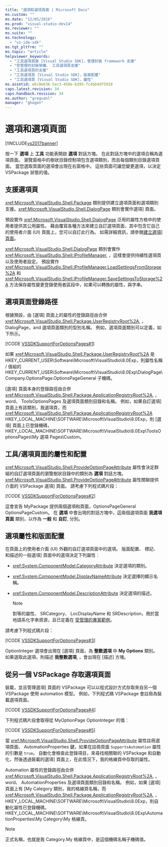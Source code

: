 ```yaml
---
title: "選項和選項頁面 | Microsoft Docs"
ms.custom: ""
ms.date: "12/05/2016"
ms.prod: "visual-studio-dev14"
ms.reviewer: ""
ms.suite: ""
ms.technology: 
  - "vs-ide-sdk"
ms.tgt_pltfrm: ""
ms.topic: "article"
helpviewer_keywords: 
  - "工具選項頁面 [Visual Studio SDK]，管理封裝 framework 支援"
  - "受管理的封裝架構、 工具選項頁支援"
  - "工具選項頁的支援"
  - "工具選項頁 [Visual Studio SDK]，版面配置"
  - "工具選項頁 [Visual Studio SDK]，屬性"
ms.assetid: e6c0e636-5ec3-450e-b395-fc4bb9d75918
caps.latest.revision: 34
caps.handback.revision: 34
ms.author: "gregvanl"
manager: "ghogen"
---
```

# 選項和選項頁面
[!INCLUDE[vs2017banner](../../code-quality/includes/vs2017banner.md)]

按一下 **選項** 上 **工具** 功能表開啟 **選項** 對話方塊。 在此對話方塊中的選項合稱為選項頁面。 瀏覽窗格中的樹狀目錄控制項包含選項類別，而且每個類別目錄選項頁面。 當您選取頁面的選項會出現在右窗格中。 這些頁面可讓您變更選項，以決定 VSPackage 狀態的值。  
  
## 支援選項頁  
 <xref:Microsoft.VisualStudio.Shell.Package> 類別提供建立選項頁面和選項類別支援。<xref:Microsoft.VisualStudio.Shell.DialogPage> 類別會實作選項\] 頁面。  
  
 預設實作 <xref:Microsoft.VisualStudio.Shell.DialogPage> 泛用的屬性方格中的使用者提供其公用屬性。 藉由覆寫各種方法來建立自訂選項頁面，其中包含它自己的使用者介面 \(UI\) 頁面上，您可以自訂此行為。 如需詳細資訊，請參閱[建立選項\] 頁面](../Topic/Creating%20an%20Options%20Page.md)。  
  
 <xref:Microsoft.VisualStudio.Shell.DialogPage> 類別會實作 <xref:Microsoft.VisualStudio.Shell.IProfileManager>, ，這樣會提供持續性選項頁以及使用者設定。 預設實作 <xref:Microsoft.VisualStudio.Shell.IProfileManager.LoadSettingsFromStorage%2A> 和 <xref:Microsoft.VisualStudio.Shell.IProfileManager.SaveSettingsToStorage%2A> 方法保存屬性變更登錄使用者區段中，如果可以轉換的屬性，與字串。  
  
## 選項頁面登錄路徑  
 根據預設，由 \[選項\] 頁面上的屬性的登錄路徑由合併 <xref:Microsoft.VisualStudio.Shell.Package.UserRegistryRoot%2A>, ，DialogPage，and 選項頁面類別的型別名稱。 例如，選項頁面類別可以定義，如下所示。  
  
 [!CODE [VSSDKSupportForOptionsPages#1](../CodeSnippet/VS_Snippets_VSSDK/vssdksupportforoptionspages#1)]  
  
 如果 <xref:Microsoft.VisualStudio.Shell.Package.UserRegistryRoot%2A> 是 HKEY\_CURRENT\_USER\\Software\\Microsoft\\VisualStudio\\8.0Exp，則屬性名稱 \/ 值組的 HKEY\_CURRENT\_USER\\Software\\Microsoft\\VisualStudio\\8.0Exp\\DialogPage\\Company.OptionsPage.OptionsPageGeneral 子機碼。  
  
 \[選項\] 頁面本身的登錄路徑由合併 <xref:Microsoft.VisualStudio.Shell.Package.ApplicationRegistryRoot%2A>, ，word、 ToolsOptionsPages 及選項頁面類別目錄和名稱。 例如，如果自訂選項\] 頁面上有該類別，我選項頁，而 <xref:Microsoft.VisualStudio.Shell.Package.ApplicationRegistryRoot%2A> HKEY\_LOCAL\_MACHINE\\SOFTWARE\\Microsoft\\VisualStudio\\8.0Exp，則 \[選項\] 頁面上已登錄機碼，HKEY\_LOCAL\_MACHINE\\SOFTWARE\\Microsoft\\VisualStudio\\8.0Exp\\ToolsOptionsPages\\My 選項 Pages\\Custom。  
  
## 工具\/選項頁面的屬性和配置  
 <xref:Microsoft.VisualStudio.Shell.ProvideOptionPageAttribute> 屬性會決定群組的自訂選項頁面的瀏覽樹狀目錄中的類別為 **選項** 對話方塊。<xref:Microsoft.VisualStudio.Shell.ProvideOptionPageAttribute> 屬性關聯提供介面的 VSPackage 選項\] 頁面。 請考慮下列程式碼片段：  
  
 [!CODE [VSSDKSupportForOptionsPages#2](../CodeSnippet/VS_Snippets_VSSDK/vssdksupportforoptionspages#2)]  
  
 這會宣告 MyPackage 提供兩個選項和頁面，OptionsPageGeneral OptionsPageCustom。 在 **選項** 中會出現的對話方塊中，這兩個選項頁面 **我選項頁面** 類別，以作為 **一般** 和 **自訂**, 分別。  
  
## 選項屬性和版面配置  
 在頁面上的使用者介面 \(UI\) 外觀的自訂選項頁面中的選項。 版面配置、 標記、 和描述的一般選項\] 頁面中的選項決定下列屬性︰  
  
-   <xref:System.ComponentModel.CategoryAttribute> 決定選項的類別。  
  
-   <xref:System.ComponentModel.DisplayNameAttribute> 決定選擇的顯示名稱。  
  
-   <xref:System.ComponentModel.DescriptionAttribute> 決定選項的描述。  
  
    > [!NOTE]
    >  對等的屬性、 SRCategory、 LocDisplayName 和 SRDescription，用於當地語系化字串資源，且已定義在 [受管理的專案範例](http://go.microsoft.com/fwlink/?LinkId=122774)。  
  
 請考慮下列程式碼片段：  
  
 [!CODE [VSSDKSupportForOptionsPages#3](../CodeSnippet/VS_Snippets_VSSDK/vssdksupportforoptionspages#3)]  
  
 OptionInteger 選項會出現在 \[選項\] 頁面，為 **整數選項** 中 **My Options** 類別。 如果選取此選項，則描述 **我整數選項**, ，會出現在 \[描述\] 方塊。  
  
## 從另一個 VSPackage 存取選項頁面  
 裝載，並且管理選項\] 頁面的 VSPackage 可以以程式設計方式存取來自另一個 VSPackage 使用 automation 模型。 例如，下列程式碼 VSPackage 會註冊為裝載選項頁面。  
  
 [!CODE [VSSDKSupportForOptionsPages#4](../CodeSnippet/VS_Snippets_VSSDK/vssdksupportforoptionspages#4)]  
  
 下列程式碼片段會取得從 MyOptionPage OptionInteger 的值︰  
  
 [!CODE [VSSDKSupportForOptionsPages#5](../CodeSnippet/VS_Snippets_VSSDK/vssdksupportforoptionspages#5)]  
  
 當 <xref:Microsoft.VisualStudio.Shell.ProvideOptionPageAttribute> 屬性註冊選項頁面、 AutomationProperties 鍵，如果在註冊頁面 `SupportsAutomation` 屬性的引數是 `true`。 自動化會檢查此登錄項目，來尋找相關聯的 VSPackage 和自動化，然後透過裝載的選項\] 頁面上，在此情況下，我的格線頁中存取的屬性。  
  
 Automation 屬性的登錄路徑由合併 <xref:Microsoft.VisualStudio.Shell.Package.ApplicationRegistryRoot%2A>, ，word、 AutomationProperties 及選項頁面類別目錄和名稱。 例如，如果 \[選項\] 頁面上有 \[My Category 類別，我的格線頁名稱，而 <xref:Microsoft.VisualStudio.Shell.Package.ApplicationRegistryRoot%2A>, ，HKEY\_LOCAL\_MACHINE\\SOFTWARE\\Microsoft\\VisualStudio\\8.0Exp，則自動化屬性已登錄機碼，HKEY\_LOCAL\_MACHINE\\SOFTWARE\\Microsoft\\VisualStudio\\8.0Exp\\AutomationProperties\\My Category\\My 格線頁。  
  
> [!NOTE]
>  正式名稱，也就是我 Category.My 格線頁中，是這個機碼名稱子機碼值。